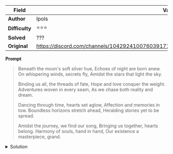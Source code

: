 |Field|Value|
|---|---|
|**Author**|Ipols|
|**Difficulty**|⭐⭐⭐|
|**Solved**|???|
|**Original**|https://discord.com/channels/1042924100760391710/1110625554476040323/1143649207597682808|

**Prompt**
> Beneath the moon's soft silver hue,
> Echoes of night are born anew.
> On whispering winds, secrets fly,
> Amidst the stars that light the sky.
>
> Binding us all, the threads of fate,
> Hope and love conquer the weight.
> Adventures woven in every seam,
> As we chase both reality and dream.
>
> Dancing through time, hearts set aglow,
> Affection and memories in tow.
> Boundless horizons stretch ahead,
> Heralding stories yet to be spread.
>
> Amidst the journey, we find our song,
> Bringing us together, hearts belong.
> Harmony of souls, hand in hand,
> Our existence a masterpiece, grand.

<details>
  <summary>Solution</summary>
  
> TO BE STUDIED
</details>
